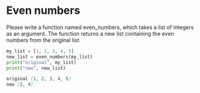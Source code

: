 
# Even numbers

Please write a function named even_numbers, which takes a list of integers as an argument. The function returns a new list containing the even numbers from the original list.

```python
my_list = [1, 2, 3, 4, 5]
new_list = even_numbers(my_list)
print("original", my_list)
print("new", new_list)
```

```markdown
original [1, 2, 3, 4, 5]
new [2, 4]
```
